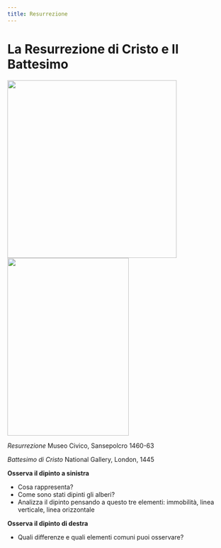 ```yaml
---
title: Resurrezione
---
```

# La Resurrezione di Cristo e Il Battesimo

<img src="https://upload.wikimedia.org/wikipedia/commons/4/4f/Resurrezione_Piero_della_Francesca_post_restauro.jpg" 
width="382" height="400"> <img src="https://encrypted-tbn0.gstatic.com/images?q=tbn%3AANd9GcTtnreAuBTG52Dq0X7RhTze6yRu8DWJpmDIC5c5_J1yovb6BZgQ&usqp=CAU" 
width="274" height="400">    

*Resurrezione*
Museo Civico, Sansepolcro 1460-63

*Battesimo di Cristo*
National Gallery, London, 1445


**Osserva il dipinto a sinistra**
- Cosa rappresenta?
- Come sono stati dipinti gli alberi?
- Analizza il dipinto pensando a questo tre elementi: immobilità, linea verticale, linea orizzontale

**Osserva il dipinto di destra**
- Quali differenze e quali elementi comuni puoi osservare?
